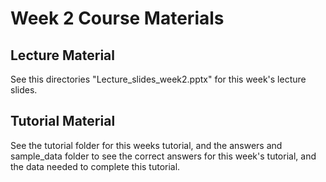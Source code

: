 # Week 2 Course Materials

## Lecture Material

See this directories "Lecture_slides_week2.pptx" for this week's lecture slides.


## Tutorial Material

See the tutorial folder for this weeks tutorial, and the answers and sample_data folder to see the correct answers for this week's tutorial, and the data needed to complete this tutorial.

